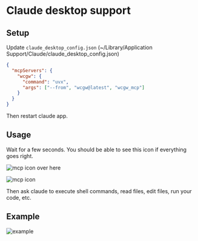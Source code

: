 # Claude desktop support

## Setup

Update `claude_desktop_config.json` (~/Library/Application Support/Claude/claude_desktop_config.json)

```json
{
  "mcpServers": {
    "wcgw": {
      "command": "uvx",
      "args": ["--from", "wcgw@latest", "wcgw_mcp"]
    }
  }
}
```

Then restart claude app.

## Usage

Wait for a few seconds. You should be able to see this icon if everything goes right.

![mcp icon](https://github.com/rusiaaman/wcgw/blob/main/static/rocket-icon.png?raw=true)
over here

![mcp icon](https://github.com/rusiaaman/wcgw/blob/main/static/claude-ss.jpg?raw=true)

Then ask claude to execute shell commands, read files, edit files, run your code, etc.

## Example

![example](https://github.com/rusiaaman/wcgw/blob/main/static/example.jpg?raw=true)
